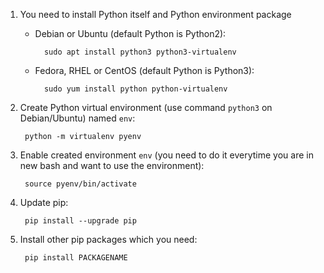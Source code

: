1. You need to install Python itself and Python environment package
	- Debian or Ubuntu (default Python is Python2):

			sudo apt install python3 python3-virtualenv

	- Fedora, RHEL or CentOS (default Python is Python3):

			sudo yum install python	python-virtualenv

1. Create Python virtual environment (use command `python3` on Debian/Ubuntu) named `env`:

		python -m virtualenv pyenv

1. Enable created environment `env` (you need to do it everytime you are in new bash and want to use the environment):

		source pyenv/bin/activate

1. Update pip:

		pip install --upgrade pip

1. Install other pip packages which you need:

		pip install PACKAGENAME


